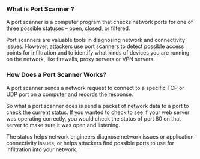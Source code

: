 ### What is Port Scanner ?

A port scanner is a computer program that checks network ports for one of three possible statuses – open, closed, or filtered.

Port scanners are valuable tools in diagnosing network and connectivity issues. However, attackers use port scanners to detect possible access points for infiltration and to identify what kinds of devices you are running on the network, like firewalls, proxy servers or VPN servers.

### How Does a Port Scanner Works?

A port scanner sends a network request to connect to a specific TCP or UDP port on a computer and records the response.

So what a port scanner does is send a packet of network data to a port to check the current status. If you wanted to check to see if your web server was operating correctly, you would check the status of port 80 on that server to make sure it was open and listening.

The status helps network engineers diagnose network issues or application connectivity issues, or helps attackers find possible ports to use for infiltration into your network.
